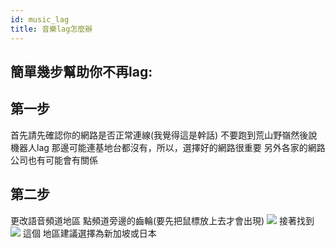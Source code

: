```yaml
---
id: music_lag
title: 音樂lag怎麼辦
---
```


## 簡單幾步幫助你不再lag:
## 第一步
首先請先確認你的網路是否正常連線(我覺得這是幹話)
不要跑到荒山野嶺然後說機器人lag
那邊可能連基地台都沒有，所以，選擇好的網路很重要
另外各家的網路公司也有可能會有關係
## 第二步
更改語音頻道地區
點頻道旁邊的齒輪(要先把鼠標放上去才會出現)
![](https://media.discordapp.net/attachments/977960436685217832/988457340472799312/2022-06-20_225317.png)
接著找到
![](https://media.discordapp.net/attachments/977960436685217832/988463246312874105/2022-06-20_225901.png)
這個
地區建議選擇為新加坡或日本
